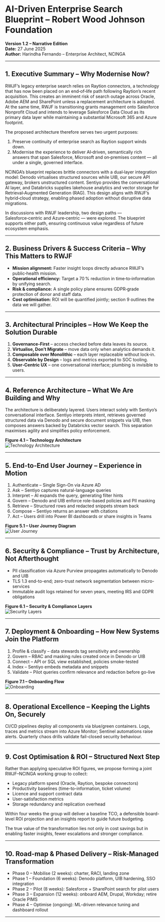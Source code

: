
# AI-Driven Enterprise Search Blueprint – Robert Wood Johnson Foundation

**Version 1.2 – Narrative Edition**  
**Date:** 27 June 2025  
**Author:** Harindha Fernando – Enterprise Architect, NCINGA

---

## 1. Executive Summary – Why Modernise Now?

RWJF’s legacy enterprise search relies on Raytion connectors, a technology that has now been placed on an end‑of‑life path following Raytion’s recent acquisition. This creates an imminent risk of search outage across Oracle, Adobe AEM and SharePoint unless a replacement architecture is adopted. At the same time, RWJF is transitioning grants management onto Salesforce Nonprofit Cloud and intends to leverage Salesforce Data Cloud as its primary data layer while maintaining a substantial Microsoft 365 and Azure footprint.

The proposed architecture therefore serves two urgent purposes:
1. Preserve continuity of enterprise search as Raytion support winds down.
2. Modernise the experience to deliver AI‑driven, semantically rich answers that span Salesforce, Microsoft and on‑premises content — all under a single, governed interface.

NCINGA’s blueprint replaces brittle connectors with a dual‑layer integration model: Denodo virtualises structured sources while UIB, our secure API gateway, brokers unstructured content. Sentiyo provides the conversational AI layer, and Databricks supplies lakehouse analytics and vector storage for Retrieval‑Augmented Generation (RAG). This design aligns with RWJF’s hybrid‑cloud strategy, enabling phased adoption without disruptive data migrations.

In discussions with RWJF leadership, two design paths — Salesforce‑centric and Azure‑centric — were explored. The blueprint supports either path, ensuring continuous value regardless of future ecosystem emphasis.

---

## 2. Business Drivers & Success Criteria – Why This Matters to RWJF

- **Mission alignment:** Faster insight loops directly advance RWJF’s public‑health mission.
- **Operational efficiency:** Target a 70 % reduction in time‑to‑information by unifying search.
- **Risk & compliance:** A single policy plane ensures GDPR‑grade protection of donor and staff data.
- **Cost optimisation:** ROI will be quantified jointly; section 9 outlines the data we will gather.

---

## 3. Architectural Principles – How We Keep the Solution Durable

1. **Governance‑First** – access checked before data leaves its source.  
2. **Virtualise, Don’t Migrate** – move data only when analytics demands it.  
3. **Composable over Monolithic** – each layer replaceable without lock‑in.  
4. **Observable by Design** – logs and metrics exported to SOC tooling.  
5. **User‑Centric UX** – one conversational interface; plumbing is invisible to users.

---

## 4. Reference Architecture – What We Are Building and Why

The architecture is deliberately layered. Users interact solely with Sentiyo’s conversational interface. Sentiyo interprets intent, retrieves governed structured data via Denodo and secure document snippets via UIB, then composes answers backed by Databricks vector search. This separation maximises agility and simplifies policy enforcement.

**Figure 4.1 – Technology Architecture**  
![Technology Architecture](Enterprise_Search_Architecture.png)

---

## 5. End-to-End User Journey – Experience in Motion

1. Authenticate – Single Sign-On via Azure AD  
2. Ask – Sentiyo captures natural-language queries  
3. Interpret – AI expands the query, generating filter hints  
4. Govern – Denodo and UIB enforce role-based policies and PII masking  
5. Retrieve – Structured rows and redacted snippets stream back  
6. Compose – Sentiyo returns an answer with citations  
7. Act – Users drill into Power BI dashboards or share insights in Teams  

**Figure 5.1 – User Journey Diagram**  
![User Journey](User_Journey_Flow.png)

---

## 6. Security & Compliance – Trust by Architecture, Not Afterthought

- PII classification via Azure Purview propagates automatically to Denodo and UIB  
- TLS 1.3 end-to-end; zero-trust network segmentation between micro-services  
- Immutable audit logs retained for seven years, meeting IRS and GDPR obligations  

**Figure 6.1 – Security & Compliance Layers**  
![Security Layers](Security_Layers.png)

---

## 7. Deployment & Onboarding – How New Systems Join the Platform

1. Profile & classify – data stewards tag sensitivity and ownership  
2. Govern – RBAC and masking rules created once in Denodo or UIB  
3. Connect – API or SQL view established, policies smoke-tested  
4. Index – Sentiyo embeds metadata and snippets  
5. Validate – Pilot queries confirm relevance and redaction before go-live  

**Figure 7.1 – Onboarding Flow**  
![Onboarding](Onboarding_Architecture.png)

---

## 8. Operational Excellence – Keeping the Lights On, Securely

CI/CD pipelines deploy all components via blue/green containers. Logs, traces and metrics stream into Azure Monitor; Sentinel automations raise alerts. Quarterly chaos drills validate fail-closed security behaviour.

---

## 9. Cost Optimisation & ROI – Structured Next Step

Rather than applying speculative ROI figures, we propose forming a joint RWJF–NCINGA working group to collect:
- Legacy platform spend (Oracle, Raytion, bespoke connectors)  
- Productivity baselines (time-to-information, ticket volume)  
- Licence and support contract data  
- User-satisfaction metrics  
- Storage redundancy and replication overhead  

Within four weeks the group will deliver a baseline TCO, a defensible board-level ROI projection and an insights report to guide future budgeting.

The true value of the transformation lies not only in cost savings but in enabling faster insights, fewer escalations and stronger compliance.

---

## 10. Road-map & Phased Delivery – Risk-Managed Transformation

- Phase 0 – Mobilise (2 weeks): charter, RACI, landing zone  
- Phase 1 – Foundation (6 weeks): Denodo platform, UIB hardening, SSO integration  
- Phase 2 – Pilot (8 weeks): Salesforce + SharePoint search for pilot users  
- Phase 3 – Expansion (12 weeks): onboard AEM, Drupal, Workday; retire Oracle PIMS  
- Phase 4 – Optimise (ongoing): ML-driven relevance tuning and dashboard rollout  

---
